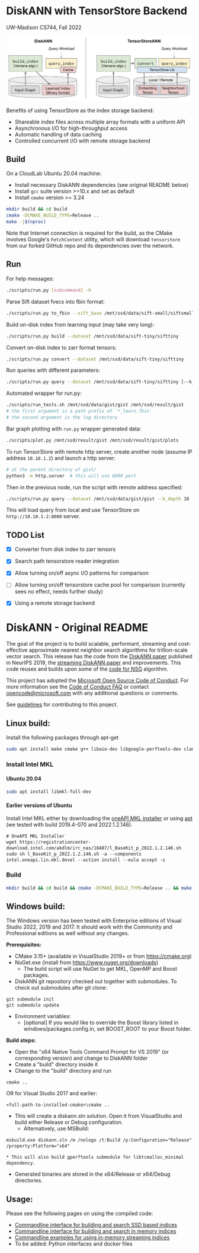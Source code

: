 # DiskANN with TensorStore Backend

UW-Madison CS744, Fall 2022

![TensorStoreANN](TensorStoreANN.png)

Benefits of using TensorStore as the index storage backend:
* Shareable index files across multiple array formats with a uniform API
* Asynchronous I/O for high-throughput access
* Automatic handling of data caching
* Controlled concurrent I/O with remote storage backend

## Build

On a CloudLab Ubuntu 20.04 machine:

* Install necessary DiskANN dependencies (see original README below)
* Install `gcc` suite version >=10.x and set as default
* Install `cmake` version >= 3.24

```bash
mkdir build && cd build
cmake -DCMAKE_BUILD_TYPE=Release ..
make -j$(nproc)
```

Note that Internet connection is required for the build, as the CMake involves Google's `FetchContent` utility, which will download `tensorstore` from our forked GitHub repo and its dependencies over the network.

## Run

For help messages:

```bash
./scripts/run.py [subcommand] -h
```

Parse Sift dataset fvecs into fbin format:

```bash
./scripts/run.py to_fbin --sift_base /mnt/ssd/data/sift-small/siftsmall --dataset /mnt/ssd/data/sift-tiny/sifttiny [--max_npts 1000]
```

Build on-disk index from learning input (may take very long):

```bash
./scripts/run.py build --dataset /mnt/ssd/data/sift-tiny/sifttiny
```

Convert on-disk index to zarr format tensors:

```bash
./scripts/run.py convert --dataset /mnt/ssd/data/sift-tiny/sifttiny
```

Run queries with different parameters:

```bash
./scripts/run.py query --dataset /mnt/ssd/data/sift-tiny/sifttiny [--k_depth 10] [--npts_to_cache 100] [--use_ts] [--ts_async] [-L 10 50 100]
```

Automated wrapper for run.py:
```bash
./scripts/run_tests.sh /mnt/ssd/data/gist/gist /mnt/ssd/result/gist
# the first argument is a path prefix of `*_learn.fbin`
# the second argument is the log directory
```

Bar graph plotting with `run.py` wrapper generated data:
```bash
./scripts/plot.py /mnt/ssd/result/gist /mnt/ssd/result/gist/plots
```


To run TensorStore with remote http server, create another node (assume IP address `10.10.1.2`) and launch a http server:

```bash
# at the parent directory of gist/
python3 -m http.server  # this will use 8000 port
```

Then in the previous node, run the script with remote address specified:

```bash
./scripts/run.py query --dataset /mnt/ssd/data/gist/gist --k_depth 10 --list_sizes 10 --use_ts --use_remote http://10.10.1.2:8000/gist/gist
```

This will load query from local and use TensorStore on `http://10.10.1.2:8000` server.

## TODO List

- [x] Converter from disk index to zarr tensors
- [x] Search path tensorstore reader integration
- [x] Allow turning on/off async I/O patterns for comparison
- [ ] Allow turning on/off tensorstore cache pool for comparison (currently sees no effect, needs further study)
- [x] Using a remote storage backend


# DiskANN - Original README

The goal of the project is to build scalable, performant, streaming and cost-effective approximate nearest neighbor search algorithms for trillion-scale vector search.
This release has the code from the [DiskANN paper](https://papers.nips.cc/paper/9527-rand-nsg-fast-accurate-billion-point-nearest-neighbor-search-on-a-single-node.pdf) published in NeurIPS 2019, 
the [streaming DiskANN paper](https://arxiv.org/abs/2105.09613) and improvements. 
This code reuses and builds upon some of the [code for NSG](https://github.com/ZJULearning/nsg) algorithm.

This project has adopted the [Microsoft Open Source Code of Conduct](https://opensource.microsoft.com/codeofconduct/).
For more information see the [Code of Conduct FAQ](https://opensource.microsoft.com/codeofconduct/faq/) or
contact [opencode@microsoft.com](mailto:opencode@microsoft.com) with any additional questions or comments.

See [guidelines](CONTRIBUTING.md) for contributing to this project.



## Linux build:

Install the following packages through apt-get

```bash
sudo apt install make cmake g++ libaio-dev libgoogle-perftools-dev clang-format libboost-all-dev
```

### Install Intel MKL
#### Ubuntu 20.04
```bash
sudo apt install libmkl-full-dev
```

#### Earlier versions of Ubuntu
Install Intel MKL either by downloading the [oneAPI MKL installer](https://www.intel.com/content/www/us/en/developer/tools/oneapi/onemkl.html) or using [apt](https://software.intel.com/en-us/articles/installing-intel-free-libs-and-python-apt-repo) (we tested with build 2019.4-070 and 2022.1.2.146).

```
# OneAPI MKL Installer
wget https://registrationcenter-download.intel.com/akdlm/irc_nas/18487/l_BaseKit_p_2022.1.2.146.sh
sudo sh l_BaseKit_p_2022.1.2.146.sh -a --components intel.oneapi.lin.mkl.devel --action install --eula accept -s
```

### Build
```bash
mkdir build && cd build && cmake -DCMAKE_BUILD_TYPE=Release .. && make -j 
```

## Windows build:

The Windows version has been tested with Enterprise editions of Visual Studio 2022, 2019 and 2017. It should work with the Community and Professional editions as well without any changes. 

**Prerequisites:**

* CMake 3.15+ (available in VisualStudio 2019+ or from https://cmake.org)
* NuGet.exe (install from https://www.nuget.org/downloads)
    * The build script will use NuGet to get MKL, OpenMP and Boost packages.
* DiskANN git repository checked out together with submodules. To check out submodules after git clone:
```
git submodule init
git submodule update
```

* Environment variables: 
    * [optional] If you would like to override the Boost library listed in windows/packages.config.in, set BOOST_ROOT to your Boost folder.

**Build steps:**
* Open the "x64 Native Tools Command Prompt for VS 2019" (or corresponding version) and change to DiskANN folder
* Create a "build" directory inside it
* Change to the "build" directory and run
```
cmake ..
```
OR for Visual Studio 2017 and earlier:
```
<full-path-to-installed-cmake>\cmake ..
```
* This will create a diskann.sln solution. Open it from VisualStudio and build either Release or Debug configuration.
    * Alternatively, use MSBuild:
```
msbuild.exe diskann.sln /m /nologo /t:Build /p:Configuration="Release" /property:Platform="x64"
```
    * This will also build gperftools submodule for libtcmalloc_minimal dependency.
* Generated binaries are stored in the x64/Release or x64/Debug directories.

## Usage:

Please see the following pages on using the compiled code:

- [Commandline interface for building and search SSD based indices](workflows/SSD_index.md)  
- [Commandline interface for building and search in memory indices](workflows/in_memory_index.md) 
- [Commandline examples for using in-memory streaming indices](workflows/dynamic_index.md)
- To be added: Python interfaces and docker files
